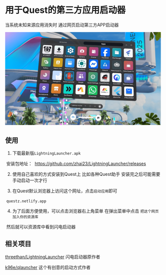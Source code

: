 # 用于Quest的第三方应用启动器

当系统未知来源应用消失时
通过网页启动第三方APP启动器

![截图](jietu.png)

## 使用

1. 下载最新版`LightningLauncher.apk`

​	安装包地址：
​	https://github.com/zhai23/LightningLauncher/releases

2. 使用自己喜欢的方式安装到Quest上
   比如各种Quest助手
   安装完之后可能需要手动启动一次才行

3. 在Quest默认浏览器上访问这个网址，点击`启动应用`即可

​	`questz.netlify.app`

4. 为了后面方便使用，可以点击浏览器右上角菜单
   在弹出菜单中点击 `把这个网页加入你的资源库` 

​	然后就可以资源库中看到闪电启动器

## 相关项目

[threethan/LightningLauncher](https://github.com/threethan/LightningLauncher) 闪电启动器原作者

[k96e/qlauncher](https://github.com/k96e/qlauncher) 这个有创意的启动方式作者
